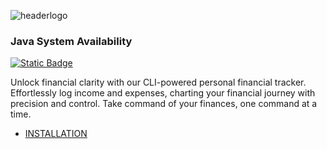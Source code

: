 ![headerlogo](https://github.com/MR-JLTC/FINTRACT/assets/168248719/6f99af16-227a-4857-bddf-d01850f7e878)

### Java System Availability
[![Static Badge](https://img.shields.io/badge/termux%20-v1.0-beta)](#installation "Installation")

Unlock financial clarity with our CLI-powered personal financial tracker. Effortlessly log income and expenses, charting your financial journey with precision and control. Take command of your finances, one command at a time.

* [INSTALLATION](#installation)
